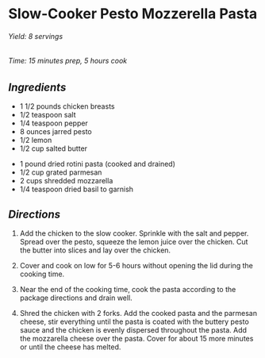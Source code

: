 # Slow-Cooker Pesto Mozzerella Pasta

######  Yield: 8 servings
######  Time:  15 minutes prep, 5 hours cook

##  *Ingredients*
- 1 1/2 pounds chicken breasts
- 1/2 teaspoon salt
- 1/4 teaspoon pepper
- 8 ounces jarred pesto
- 1/2 lemon
- 1/2 cup salted butter
<!--  -->
- 1 pound dried rotini pasta (cooked and drained)
- 1/2 cup grated parmesan
- 2 cups shredded mozzarella
- 1/4 teaspoon dried basil to garnish

##  *Directions*
1. Add the chicken to the slow cooker. Sprinkle with the salt and pepper. Spread over the pesto, squeeze the lemon juice over the chicken. Cut the butter into slices and lay over the chicken.

2. Cover and cook on low for 5-6 hours without opening the lid during the cooking time.

3. Near the end of the cooking time, cook the pasta according to the package directions and drain well.

4. Shred the chicken with 2 forks. Add the cooked pasta and the parmesan cheese, stir everything until the pasta is coated with the buttery pesto sauce and the chicken is evenly dispersed throughout the pasta. Add the mozzarella cheese over the pasta. Cover for about 15 more minutes or until the cheese has melted.
